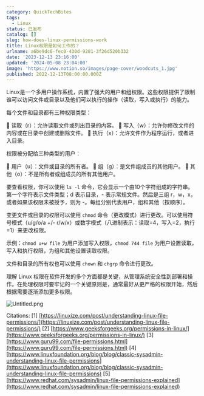 ```yaml
---
category: QuickTechBites
tags:
  - Linux
status: 已发布
catalog: []
slug: how-does-linux-permissions-work
title: Linux权限是如何工作的？
urlname: a6be9dc6-fec0-430d-9281-3f26d520b332
date: '2023-12-13 23:16:00'
updated: '2024-05-08 23:04:00'
image: 'https://www.notion.so/images/page-cover/woodcuts_1.jpg'
published: 2022-12-13T08:00:00.000Z
---
```


Linux是一个多用户操作系统，内置了强大的用户和组权限。这些权限提供了限制谁可以访问文件或目录以及他们可以执行的操作（读取，写入或执行）的能力。


每个文件和目录都有三种权限类型：


🔸 读取（r）：允许读取文件或列出目录的内容。
🔸 写入（w）：允许你修改文件的内容或在目录中创建或删除文件。
🔸 执行（x）：允许文件作为程序运行，或者进入目录。


权限被分配给三种类型的用户：


🔸 用户（u）：文件或目录的所有者。
🔸 组（g）：是文件组成员的其他用户。
🔸 其他（o）：不是所有者或组成员的所有其他用户。


要查看权限，你可以使用 `ls -l` 命令，它会显示一个由10个字符组成的字符串。第一个字符表示文件类型；d 表示目录，- 表示常规文件。然后是三组 r，w，x，或者如果该权限未被授予，则为 -。每组分别代表用户，组和其他（按顺序）。


变更文件或目录的权限可以使用 `chmod` 命令（更改模式）进行更改。可以使用符号模式（u/g/o/a +/- r/w/x）或数字模式（八进制表示：读取=4，写入=2，执行=1）来更改权限。


示例：`chmod u+w file` 为用户添加写入权限，`chmod 744 file` 为用户设置读取，写入和执行权限，为组和其他设置读取权限。


文件和目录的所有权也可以使用 `chown` 和 `chgrp` 命令进行更改。


理解 Linux 权限在软件开发的多个方面都是关键，从管理系统安全性到部署和操作。在处理权限时要牢记的一个关键原则是，通常最好从更严格的权限开始，然后根据需要逐渐添加更多权限。


![Untitled.png](https://prod-files-secure.s3.us-west-2.amazonaws.com/5d24fe63-e567-4804-86f9-9fdc62e13082/332b89ee-9c33-4950-8a69-32c3d1ff2c69/Untitled.png?X-Amz-Algorithm=AWS4-HMAC-SHA256&X-Amz-Content-Sha256=UNSIGNED-PAYLOAD&X-Amz-Credential=ASIAZI2LB466RCFF42PZ%2F20250305%2Fus-west-2%2Fs3%2Faws4_request&X-Amz-Date=20250305T053944Z&X-Amz-Expires=3600&X-Amz-Security-Token=IQoJb3JpZ2luX2VjEMX%2F%2F%2F%2F%2F%2F%2F%2F%2F%2FwEaCXVzLXdlc3QtMiJGMEQCIFoW0R4PsUe6mggSjtoewusr5i8sUyHtIHVp2OS0v4S8AiB5uFX5%2B9AO4cg8AArsk3KVDKv5AVWHtHcumpKlkaC7XyqIBAj%2B%2F%2F%2F%2F%2F%2F%2F%2F%2F%2F8BEAAaDDYzNzQyMzE4MzgwNSIMxhUhM4ly5jobrRhjKtwDIpslx2ZTb56U4%2FWJIPl5y67oAa8gN1HVh%2BWjGBEMOrPZ8DONLbo0EGRDr9BnNgEAIDjFV6A6Ypl4ax33ZcVigcnhmmtlyXkdTIpC0mPp2rmhkUljHMlA3VFQ9dsyyHfCMMVNhD%2FRP%2BGPsjn0FXUCxXMmdfjINGvK0JGSaQcsMVh54dEOtabI7Og5w3WP8wr0V4ZzfxGc0r813paoyPYmjcLi%2BkqTkQ55ulCTpZdZKjzaDjsNB0ac%2FGAG2Gw7bMe2bbgQWTpFR6a%2FvGO9Pst9L6SSxx%2BzK6m5kRDMzcvEdcklXIsXXZO5qxddyihjWk%2BbNp4l%2FbQIKMbNLzYU0E%2B%2BIbr%2B6FHeR%2BKVIzaXglfoUU6kArkbEPktP%2Bm53G%2BHjYhiBLI86Ts4AWKUS9WvHQA745sPomM3XrtCFgvMRm%2FZ5bU59cpmruu724Xi2y0KF7jttXbuZrkf8U62phcBgJk1lLLV3D7iL%2BwHeoi9W1yO0q3W%2Fs%2FJ3uAhVpBt7L6cD1yFLy1pHAlmvWoJTGCUkcWiRkvui%2FlJrEwhbQ8jpPXKmuNap2iPYSQC1FM8qQM2pSqyRo4X3vaPLRlWalLYn4Xf7TOe3ikNzd6EieqdLYXCJ6Ot6wSohsusSgfcx9Yw0aefvgY6pgHHWqWlbhPapxPllBtnsxhL5tyOgpwx9S5uQmDl9Zb5eIJk0jx9ROljm7FXQJiEimaqS%2F6v2huRL7aJl1nqUJLf3kQdGXGH2cr6q%2BKx90H3SKErHBdYORz9tRKlvR4Od75251xZDcE%2FCNYQZcY6fvs3sWegXOTUkGF9jF%2BOw7Ve1gem3L81AkoioDL3r5TzTc1YGSX92oCGjKBYfIlS9zmJ4idNzI7G&X-Amz-Signature=743953516f7f43572ca52f64a2434168a826d0d0a26a77986245cca9637743bc&X-Amz-SignedHeaders=host&x-id=GetObject)


Citations:
[1] [https://linuxize.com/post/understanding-linux-file-permissions/](https://linuxize.com/post/understanding-linux-file-permissions/)
[2] [https://www.geeksforgeeks.org/permissions-in-linux/](https://www.geeksforgeeks.org/permissions-in-linux/)
[3] [https://www.guru99.com/file-permissions.html](https://www.guru99.com/file-permissions.html)
[4] [https://www.linuxfoundation.org/blog/blog/classic-sysadmin-understanding-linux-file-permissions](https://www.linuxfoundation.org/blog/blog/classic-sysadmin-understanding-linux-file-permissions)
[5] [https://www.redhat.com/sysadmin/linux-file-permissions-explained](https://www.redhat.com/sysadmin/linux-file-permissions-explained)

